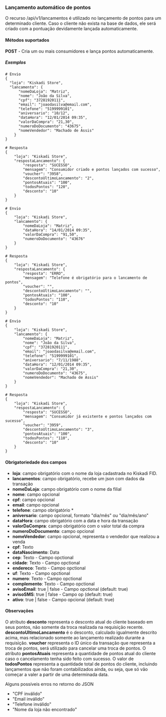 ### Lançamento automático de pontos
O recurso /api/v1/lancamentos é utilizado no lançamento de pontos para um determinado cliente. Caso o cliente não exista na base de dados, ele será criado com a pontuação devidamente lançada automaticamente.

#### Métodos suportados

**POST** - Cria um ou mais consumidores e lança pontos automaticamente.

##### Exemplos
```
# Envio
{
  "loja": "Kiskadi Store",
  "lancamento": {
      "nomeDaLoja": "Matriz",
      "nome": "João da Silva",
      "cpf": "37281920111",
      "email": "joaodasilva@email.com",
      "telefone": "5199999101",
      "aniversario": "10/12",
      "dataHora": "12/01/2014 09:35",
      "valorDaCompra": "21,30",
      "numeroDoDocumento": "43675",
      "nomeVendedor": "Machado de Assis"
    }
}

# Resposta
{
    "loja": "Kiskadi Store",
    "respostaLancamento": {
        "resposta": "SUCESSO",
        "mensagem": "Consumidor criado e pontos lançados com sucesso",
        "voucher": "3958",
        "descontoUltimoLancamento": "2",
        "pontosAtuais": "100",
        "todosPontos": "120",
        "desconto": "10"
    }
}

```

```
# Envio
{
    "loja": "Kiskadi Store",
    "lancamento": {
        "nomeDaLoja": "Matriz",
        "dataHora": "14/01/2014 09:35",
        "valorDaCompra": "91,50",
        "numeroDoDocumento": "43676"
    }
}

# Resposta
{
    "loja": "Kiskadi Store",
    "respostaLancamento": {
        "resposta": "ERRO",
        "mensagem": "Telefone é obrigatório para o lancamento de pontos",
        "voucher": "",
        "descontoUltimoLancamento": "",
        "pontosAtuais": "100",
        "todosPontos": "110",
        "desconto": "10"
    }
}
```

```
# Envio
{
    "loja": "Kiskadi Store",
    "lancamento": {
        "nomeDaLoja": "Matriz",
        "nome": "João da Silva",
        "cpf": "37281920111",
        "email": "joaodasilva@email.com",
        "telefone": "5199999101",
        "aniversario": "7/11/1988",
        "dataHora": "12/01/2014 09:35",
        "valorDaCompra": "21,30",
        "numeroDoDocumento": "43675",
        "nomeVendedor": "Machado de Assis"
    }
}

# Resposta
{
    "loja": "Kiskadi Store",
    "respostaLancamento": {
        "resposta": "SUCESSO",
        "mensagem": "Consumidor já existente e pontos lançados com sucesso",
        "voucher": "3959",
        "descontoUltimoLancamento": "3",
        "pontosAtuais": "100",
        "todosPontos": "110",
        "desconto": "10"
    }
}
```

#### Obrigatoriedade dos campos
* **loja**: campo obrigatório com o nome da loja cadastrada no Kiskadi FID.
* **lancamentos**: campo obrigatório, recebe um json com dados da transação
* **nomeDaLoja**: campo obrigatório com o nome da filial
* **nome**: campo opcional
* **cpf**: campo opcional
* **email**: campo opcional
* **telefone**: campo obrigatório *
* **aniversario**: campo opcional, formato "dia/mês" ou "dia/mês/ano"
* **dataHora**: campo obrigatório com a data e hora da transação
* **valorDaCompra**: campo obrigatório com o valor total da compra
* **numeroDoDocumento**: campo opcional
* **nomeVendedor**: campo opcional, representa o vendedor que realizou a venda
* **cpf**: Texto
* **dataNascimento**: Data
* **cep**: Texto - Campo opctional
* **cidade**: Texto - Campo opctional
* **endereco**: Texto - Campo opctional
* **uf**: Texto - Campo opctional
* **numero**: Texto - Campo opctional
* **complemento**: Texto - Campo opctional
* **avisoEmail**: true | false - Campo opctional (default: true)
* **avisoSMS**: true | false - Campo op (default: true)
* **ativo**: true | false - Campo opcional (default: true)

#### Observações

O atributo **desconto** representa o desconto atual do cliente baseado em seus pontos, não somente da troca realizada na requisição recente. **descontoUltimoLancamento** é o desconto, calculado igualmente descrito acima, mas relacionado somente ao lançamento realizado durante a requisição. **voucher** representa o ID único da transação que representa a troca de pontos, será utilizado para cancelar uma troca de pontos. O atributo **pontosAtuais** representa a quantidade de pontos atual do cliente caso o cancelamento tenha sido feito com sucesso. O valor de **todosPontos** representa a quantidade total de pontos do cliente, incluindo lançamentos que não foram contabilizados ainda, ou seja, que só vão começar a valer a partir de uma determinada data.


Alguns possíveis erros no retorno do JSON
* "CPF inválido"
* "Email inválido"
* "Telefone inválido"
* "Nome da loja não encontrado"